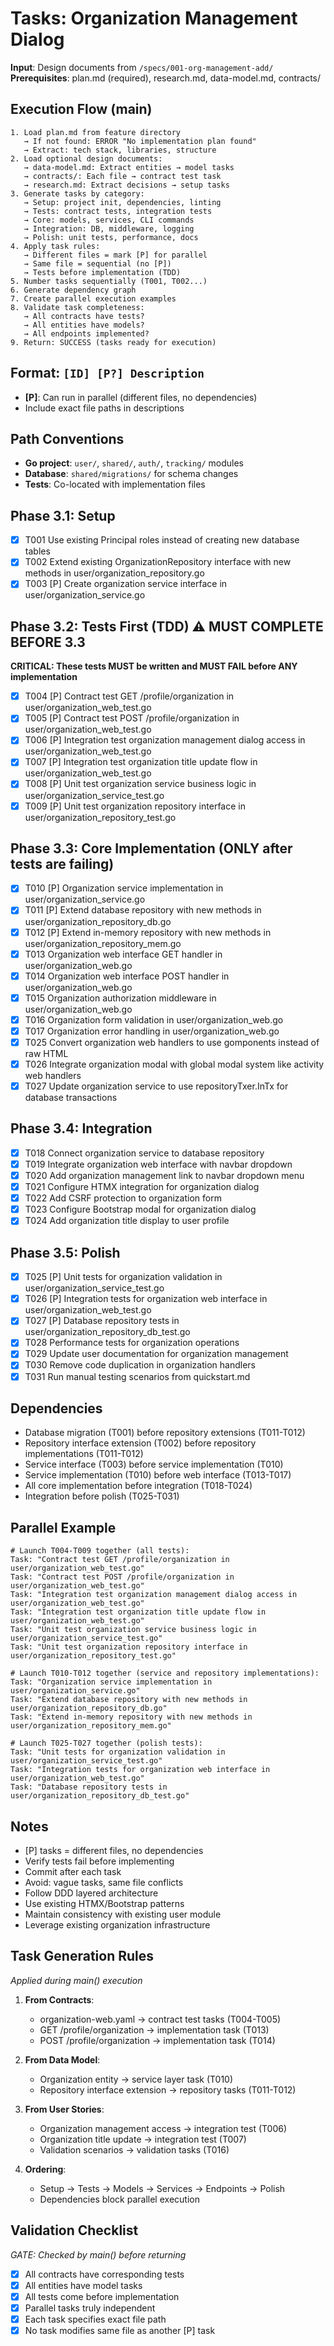 # Tasks: Organization Management Dialog

**Input**: Design documents from `/specs/001-org-management-add/`
**Prerequisites**: plan.md (required), research.md, data-model.md, contracts/

## Execution Flow (main)
```
1. Load plan.md from feature directory
   → If not found: ERROR "No implementation plan found"
   → Extract: tech stack, libraries, structure
2. Load optional design documents:
   → data-model.md: Extract entities → model tasks
   → contracts/: Each file → contract test task
   → research.md: Extract decisions → setup tasks
3. Generate tasks by category:
   → Setup: project init, dependencies, linting
   → Tests: contract tests, integration tests
   → Core: models, services, CLI commands
   → Integration: DB, middleware, logging
   → Polish: unit tests, performance, docs
4. Apply task rules:
   → Different files = mark [P] for parallel
   → Same file = sequential (no [P])
   → Tests before implementation (TDD)
5. Number tasks sequentially (T001, T002...)
6. Generate dependency graph
7. Create parallel execution examples
8. Validate task completeness:
   → All contracts have tests?
   → All entities have models?
   → All endpoints implemented?
9. Return: SUCCESS (tasks ready for execution)
```

## Format: `[ID] [P?] Description`
- **[P]**: Can run in parallel (different files, no dependencies)
- Include exact file paths in descriptions

## Path Conventions
- **Go project**: `user/`, `shared/`, `auth/`, `tracking/` modules
- **Database**: `shared/migrations/` for schema changes
- **Tests**: Co-located with implementation files

## Phase 3.1: Setup
- [x] T001 Use existing Principal roles instead of creating new database tables
- [x] T002 Extend existing OrganizationRepository interface with new methods in user/organization_repository.go
- [x] T003 [P] Create organization service interface in user/organization_service.go

## Phase 3.2: Tests First (TDD) ⚠️ MUST COMPLETE BEFORE 3.3
**CRITICAL: These tests MUST be written and MUST FAIL before ANY implementation**
- [x] T004 [P] Contract test GET /profile/organization in user/organization_web_test.go
- [x] T005 [P] Contract test POST /profile/organization in user/organization_web_test.go
- [x] T006 [P] Integration test organization management dialog access in user/organization_web_test.go
- [x] T007 [P] Integration test organization title update flow in user/organization_web_test.go
- [x] T008 [P] Unit test organization service business logic in user/organization_service_test.go
- [x] T009 [P] Unit test organization repository interface in user/organization_repository_test.go

## Phase 3.3: Core Implementation (ONLY after tests are failing)
- [x] T010 [P] Organization service implementation in user/organization_service.go
- [x] T011 [P] Extend database repository with new methods in user/organization_repository_db.go
- [x] T012 [P] Extend in-memory repository with new methods in user/organization_repository_mem.go
- [x] T013 Organization web interface GET handler in user/organization_web.go
- [x] T014 Organization web interface POST handler in user/organization_web.go
- [x] T015 Organization authorization middleware in user/organization_web.go
- [x] T016 Organization form validation in user/organization_web.go
- [x] T017 Organization error handling in user/organization_web.go
- [x] T025 Convert organization web handlers to use gomponents instead of raw HTML
- [x] T026 Integrate organization modal with global modal system like activity web handlers
- [x] T027 Update organization service to use repositoryTxer.InTx for database transactions

## Phase 3.4: Integration
- [x] T018 Connect organization service to database repository
- [x] T019 Integrate organization web interface with navbar dropdown
- [x] T020 Add organization management link to navbar dropdown menu
- [x] T021 Configure HTMX integration for organization dialog
- [x] T022 Add CSRF protection to organization form
- [x] T023 Configure Bootstrap modal for organization dialog
- [x] T024 Add organization title display to user profile

## Phase 3.5: Polish
- [x] T025 [P] Unit tests for organization validation in user/organization_service_test.go
- [x] T026 [P] Integration tests for organization web interface in user/organization_web_test.go
- [x] T027 [P] Database repository tests in user/organization_repository_db_test.go
- [x] T028 Performance tests for organization operations
- [x] T029 Update user documentation for organization management
- [x] T030 Remove code duplication in organization handlers
- [x] T031 Run manual testing scenarios from quickstart.md

## Dependencies
- Database migration (T001) before repository extensions (T011-T012)
- Repository interface extension (T002) before repository implementations (T011-T012)
- Service interface (T003) before service implementation (T010)
- Service implementation (T010) before web interface (T013-T017)
- All core implementation before integration (T018-T024)
- Integration before polish (T025-T031)

## Parallel Example
```
# Launch T004-T009 together (all tests):
Task: "Contract test GET /profile/organization in user/organization_web_test.go"
Task: "Contract test POST /profile/organization in user/organization_web_test.go"
Task: "Integration test organization management dialog access in user/organization_web_test.go"
Task: "Integration test organization title update flow in user/organization_web_test.go"
Task: "Unit test organization service business logic in user/organization_service_test.go"
Task: "Unit test organization repository interface in user/organization_repository_test.go"
```

```
# Launch T010-T012 together (service and repository implementations):
Task: "Organization service implementation in user/organization_service.go"
Task: "Extend database repository with new methods in user/organization_repository_db.go"
Task: "Extend in-memory repository with new methods in user/organization_repository_mem.go"
```

```
# Launch T025-T027 together (polish tests):
Task: "Unit tests for organization validation in user/organization_service_test.go"
Task: "Integration tests for organization web interface in user/organization_web_test.go"
Task: "Database repository tests in user/organization_repository_db_test.go"
```

## Notes
- [P] tasks = different files, no dependencies
- Verify tests fail before implementing
- Commit after each task
- Avoid: vague tasks, same file conflicts
- Follow DDD layered architecture
- Use existing HTMX/Bootstrap patterns
- Maintain consistency with existing user module
- Leverage existing organization infrastructure

## Task Generation Rules
*Applied during main() execution*

1. **From Contracts**:
   - organization-web.yaml → contract test tasks (T004-T005)
   - GET /profile/organization → implementation task (T013)
   - POST /profile/organization → implementation task (T014)
   
2. **From Data Model**:
   - Organization entity → service layer task (T010)
   - Repository interface extension → repository tasks (T011-T012)
   
3. **From User Stories**:
   - Organization management access → integration test (T006)
   - Organization title update → integration test (T007)
   - Validation scenarios → validation tasks (T016)

4. **Ordering**:
   - Setup → Tests → Models → Services → Endpoints → Polish
   - Dependencies block parallel execution

## Validation Checklist
*GATE: Checked by main() before returning*

- [x] All contracts have corresponding tests
- [x] All entities have model tasks
- [x] All tests come before implementation
- [x] Parallel tasks truly independent
- [x] Each task specifies exact file path
- [x] No task modifies same file as another [P] task
